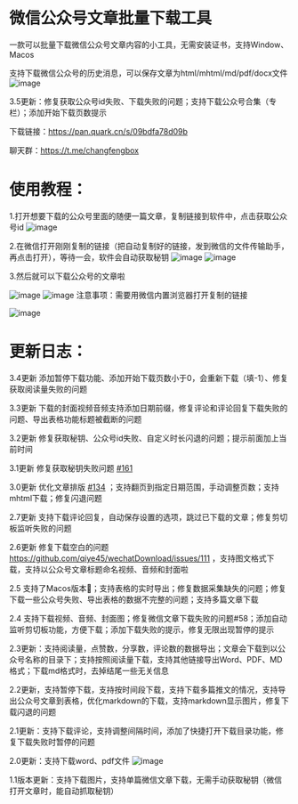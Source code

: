 # 微信公众号文章批量下载工具

一款可以批量下载微信公众号文章内容的小工具，无需安装证书，支持Window、Macos

支持下载微信公众号的历史消息，可以保存文章为html/mhtml/md/pdf/docx文件
![image](https://github.com/user-attachments/assets/b9aa09af-1272-4d9e-a40f-96158bcf2f91)

3.5更新：修复获取公众号id失败、下载失败的问题；支持下载公众号合集（专栏）；添加开始下载页数提示

下载链接：https://pan.quark.cn/s/09bdfa78d09b

聊天群：https://t.me/changfengbox

# 使用教程：
1.打开想要下载的公众号里面的随便一篇文章，复制链接到软件中，点击获取公众号id
![image](https://github.com/qiye45/wechatDownload/assets/138199658/5fbee2aa-f1b5-4a1e-b031-ab994debc4ee)

2.在微信打开刚刚复制的链接（把自动复制好的链接，发到微信的文件传输助手，再点击打开），等待一会，软件会自动获取秘钥
![image](https://github.com/qiye45/wechatDownload/assets/138199658/2313e0ab-399f-4159-a84f-3cfbe4945fb4)
![image](https://github.com/qiye45/wechatDownload/assets/138199658/9ed6697d-14ce-4009-8a61-a3fdea64c29f)

3.然后就可以下载公众号的文章啦

![image](https://github.com/qiye45/wechatDownload/assets/138199658/965aa288-8ece-4850-8396-efb93e464e6e)
![image](https://github.com/qiye45/wechatDownload/assets/138199658/f5e95a6d-a22d-4bc0-980f-f0e91644145e)
注意事项：需要用微信内置浏览器打开复制的链接

![image](https://github.com/qiye45/wechatDownload/assets/138199658/bca604e8-d756-4971-aa6d-8b0c8cf88753)



# 更新日志：

3.4更新 添加暂停下载功能、添加开始下载页数小于0，会重新下载（填-1）、修复获取阅读量失败的问题

3.3更新 下载的封面视频音频支持添加日期前缀，修复评论和评论回复下载失败的问题、导出表格功能标题被截断的问题

3.2更新 修复获取秘钥、公众号id失败、自定义时长闪退的问题；提示前面加上当前时间

3.1更新 修复获取秘钥失败问题 [#161](https://github.com/qiye45/wechatDownload/issues/161)

3.0更新 优化文章排版 [#134](https://github.com/qiye45/wechatDownload/issues/134) ；支持翻页到指定日期范围，手动调整页数；支持mhtml下载；修复闪退问题

2.7更新 支持下载评论回复，自动保存设置的选项，跳过已下载的文章；修复剪切板监听失败的问题

2.6更新 修复下载空白的问题 https://github.com/qiye45/wechatDownload/issues/111 ，支持图文格式下载，支持以公众号文章标题命名视频、音频和封面啦

2.5 支持了Macos版本🥳；支持表格的实时导出；修复数据采集缺失的问题；修复下载一些公众号失败、导出表格的数据不完整的问题；支持多篇文章下载

2.4 支持下载视频、音频、封面图；修复微信文章下载失败的问题#58；添加自动监听剪切板功能，方便下载；添加下载失败的提示，修复无限出现暂停的提示

2.3更新：支持阅读量，点赞数，分享数，评论数的数据导出；文章会下载到以公众号名称的目录下；支持按照阅读量下载，支持其他链接导出Word、PDF、MD格式；下载md格式时，去掉结尾一些无关信息

2.2更新，支持暂停下载，支持按时间段下载，支持下载多篇推文的情况，支持导出公众号文章到表格，优化markdown的下载，支持markdown显示图片，修复下载闪退的问题

2.1更新：支持下载评论，支持调整间隔时间，添加了快捷打开下载目录功能，修复下载失败时暂停的问题

2.0更新：支持下载word、pdf文件
![image](https://github.com/qiye45/wechatDownload/assets/138199658/82934da3-ca55-4440-9f0d-3c8ba0a2106a)

1.1版本更新：支持下载图片，支持单篇微信文章下载，无需手动获取秘钥（微信打开文章时，能自动抓取秘钥）
